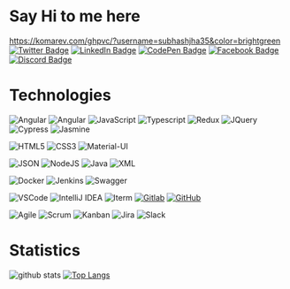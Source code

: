 # Say Hi to me here
https://komarev.com/ghpvc/?username=subhashjha35&color=brightgreen
[![Twitter Badge](https://img.shields.io/badge/Twitter-Profile-informational?style=flat&logo=twitter&logoColor=white&color=1CA2F1)](https://twitter.com/subhashjha35)
[![LinkedIn Badge](https://img.shields.io/badge/LinkedIn-Profile-informational?style=flat&logo=linkedin&logoColor=white&color=0D76A8)](https://www.linkedin.com/in/subhashjha35/)
[![CodePen Badge](https://img.shields.io/badge/CodePen-Profile-informational?style=flat&logo=codepen&logoColor=white&color=black)](https://codepen.io/subhashjha35)
[![Facebook Badge](https://img.shields.io/badge/Facebook-Profile-informational?style=flat&logo=facebook&logoColor=white&color=1A77F2)](https://facebook.com/compdawn)
[![Discord Badge](https://img.shields.io/badge/Discord-7289DA?style=flat&logo=discord&logoColor=white)](https://discordhub.com/profile/824060497573052426)

# Technologies

![Angular](https://img.shields.io/badge/Angular-DD0031?style=flat&logo=angular&logoColor=white)
![Angular](https://img.shields.io/badge/React-20232A?style=flat&logo=react&logoColor=61DAFB) 
![JavaScript](https://img.shields.io/badge/JavaScript-323330?style=flat&logo=javascript&logoColor=F7DF1E)
![Typescript](https://img.shields.io/badge/TypeScript-007ACC?style=flat&logo=typescript&logoColor=white)
![Redux](https://img.shields.io/badge/Redux-593D88?style=flat&logo=redux&logoColor=white)
![JQuery](https://img.shields.io/badge/jQuery-0769AD?style=flat&logo=jquery&logoColor=white)
![Cypress](https://img.shields.io/badge/Cypress-17202C?style=flat&logo=cypress&logoColor=white)
![Jasmine](https://img.shields.io/badge/Jasmine-8A4182?style=flat&logo=Jasmine&logoColor=white)

![HTML5](https://img.shields.io/badge/-HTML5-E34F26?style=flat&logo=html5&logoColor=white)
![CSS3](https://img.shields.io/badge/-CSS3-1572B6?style=flat&logo=css3)
![Material-UI](https://img.shields.io/badge/Material--UI-0081CB?style=flat&logo=material-ui&logoColor=white)

![JSON](https://img.shields.io/badge/-JSON-lightgray?style=flat&logo=json/Java-Web-Developer)
![NodeJS](https://img.shields.io/badge/Node.js-43853D?style=flat&logo=node.js&logoColor=white)
![Java](https://img.shields.io/badge/Java-orange?style=flat&logo=java&logoColor=white)
![XML](https://img.shields.io/badge/-XML-orange?style=flat&logo=xml/Java-Web-Developer)

![Docker](https://img.shields.io/badge/Docker-2CA5E0?style=flat&logo=docker&logoColor=white)
![Jenkins](https://img.shields.io/badge/Jenkins-D24939?style=flat&logo=Jenkins&logoColor=white)
![Swagger](https://img.shields.io/badge/Swagger-85EA2D?style=flat&logo=Swagger&logoColor=white)


![VSCode](https://img.shields.io/badge/VSCode-007ACC?style=flat&logo=Visual-Studio-Code&logoColor=white "Visual Studio")
![IntelliJ IDEA](https://img.shields.io/badge/Idea-red?style=flat&logo=IntelliJ-IDEA&logoColor=white)
![Iterm](https://img.shields.io/badge/Iterm-black?style=flat&logo=iterm2&logoColor=white "Iterm")
[![Gitlab](https://img.shields.io/badge/-Gitlab-330F63?style=flat&logo=gitlab)](https://gitlab.com/subhashjha35)
[![GitHub](https://img.shields.io/badge/-GitHub-100000?style=flat&logo=github)](https://github.com/subhashjha35)

![Agile](https://img.shields.io/badge/Agile-blue?style=flat&logo=Agile&logoColor=white "Agile")
![Scrum](https://img.shields.io/badge/Scrum-green?style=flat&logo=Scrum&logoColor=white "Scrum")
![Kanban](https://img.shields.io/badge/Kanban-red?style=flat&logo=Kanban&logoColor=white "Kanban")
![Jira](https://img.shields.io/badge/-Jira-0052CC?style=flat&logo=jira&logoColor=white)
![Slack](https://img.shields.io/badge/Slack-4A154B?style=flat&logo=slack&logoColor=white) 

# Statistics
![github stats](https://github-readme-stats.vercel.app/api?username=subhashjha35&show_icons=true&line_height=30)
[![Top Langs](https://github-readme-stats.vercel.app/api/top-langs/?username=subhashjha35&exclude_repo=getTogether&langs_count=4)](https://github.com/anuraghazra/github-readme-stats)

